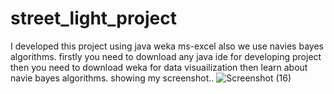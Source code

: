 # street_light_project
I developed this project using java weka ms-excel also we use navies bayes algorithms.
firstly you need to download any java ide for developing project
then you need to download weka for data visuailization 
then learn about navie bayes algorithms.
showing my screenshot..
![Screenshot (16)](https://user-images.githubusercontent.com/56964797/135756531-0ccd6bc6-23f6-484b-a577-764dbdae2b20.png)


